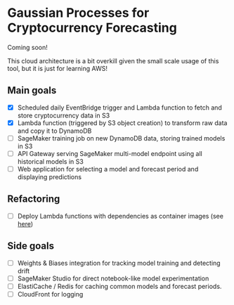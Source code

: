 # Gaussian Processes for Cryptocurrency Forecasting

Coming soon!

This cloud architecture is a bit overkill given the small scale usage of this tool, but it is just for learning AWS!

## Main goals

- [x] Scheduled daily EventBridge trigger and Lambda function to fetch and store cryptocurrency data in S3
- [x] Lambda function (triggered by S3 object creation) to transform raw data and copy it to DynamoDB
- [ ] SageMaker training job on new DynamoDB data, storing trained models in S3
- [ ] API Gateway serving SageMaker multi-model endpoint using all historical models in S3
- [ ] Web application for selecting a model and forecast period and displaying predictions

## Refactoring

- [ ] Deploy Lambda functions with dependencies as container images (see [here](https://docs.aws.amazon.com/lambda/latest/dg/images-create.html))

## Side goals

- [ ] Weights & Biases integration for tracking model training and detecting drift
- [ ] SageMaker Studio for direct notebook-like model experimentation
- [ ] ElastiCache / Redis for caching common models and forecast periods.
- [ ] CloudFront for logging